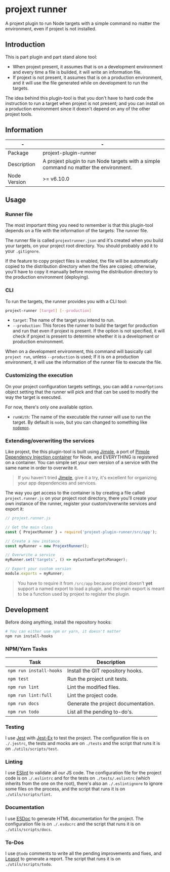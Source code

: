 # projext runner

A projext plugin to run Node targets with a simple command no matter the environment, even if projext is not installed.

## Introduction

This is part plugin and part stand alone tool:

- When projext present, it assumes that is on a development environment and every time a file is builded, it will write an information file.
- If projext is not present, it assumes that is on a production environment, and it will use the file generated while on development to run the targets.

The idea behind this plugin-tool is that you don't have to hard code the instruction to run a target when projext is not present; and you can install on a production environment since it doesn't depend on any of the other projext tools.

## Information

| -            | -                                                                                     |
|--------------|---------------------------------------------------------------------------------------|
| Package      | projext-plugin-runner                                                                 |
| Description  | A projext plugin to run Node targets with a simple command no matter the environment. |
| Node Version | >= v6.10.0                                                                            |

## Usage

### Runner file

The most important thing you need to remember is that this plugin-tool depends on a file with the information of the targets: The runner file.

The runner file is called `projextrunner.json` and it's created when you build your targets, on your project root directory. You should probably add it to your `.gitignore`.

If the feature to copy project files is enabled, the file will be automatically copied to the distribution directory when the files are copied; otherwise, you'll have to copy it manually before moving the distribution directory to the production environment (deploying).

### CLI

To run the targets, the runner provides you with a CLI tool:

```bash
projext-runner [target] [--production]
```

- `target`: The name of the target you intend to run.
- `--production`: This forces the runner to build the target for production and run that even if projext is present. If the option is not specified, it will check if projext is present to determine whether it is a development or production environment.

When on a development environment, this command will basically call `projext run`, unless `--production` is used; If it is on a production environment, it will use the information of the runner file to execute the file.

### Customizing the execution

On your project configuration targets settings, you can add a `runnerOptions` object setting that the runner will pick and that can be used to modify the way the target is executed.

For now, there's only one available option.

- `runWith`: The name of the executable the runner will use to run the target. By default is `node`, but you can changed to something like [`nodemon`](https://yarnpkg.com/en/package/nodemon).

### Extending/overwriting the services

Like projext, the this plugin-tool is built using [Jimple](https://yarnpkg.com/en/package/jimple), a port of [Pimple Dependency Injection container](https://github.com/silexphp/Pimple/) for Node, and EVERYTHING is registered on a container. You can simple set your own version of a service with the same name in order to overwrite it.

> If you haven't tried [Jimple](https://github.com/fjorgemota/jimple), give it a try, it's excellent for organizing your app dependencies and services.

The way you get access to the container is by creating a file called `projext.runner.js` on your project root directory, there you'll create your own instance of the runner, register your custom/overwrite services and export it:

```js
// projext.runner.js

// Get the main class
const { ProjextRunner } = require('projext-plugin-runner/src/app');

// Create a new instance
const myRunner = new ProjextRunner();

// Overwrite a service
myRunner.set('targets', () => myCustomTargetsManager);

// Export your custom version
module.exports = myRunner;
```

> You have to require it from `/src/app` because projext doesn't **yet** support a named export to load a plugin, and the main export is meant to be a function used by projext to register the plugin.

## Development

Before doing anything, install the repository hooks:

```bash
# You can either use npm or yarn, it doesn't matter
npm run install-hooks
```

### NPM/Yarn Tasks

| Task                    | Description                         |
|-------------------------|-------------------------------------|
| `npm run install-hooks` | Install the GIT repository hooks.   |
| `npm test`              | Run the project unit tests.         |
| `npm run lint`          | Lint the modified files.            |
| `npm run lint:full`     | Lint the project code.              |
| `npm run docs`          | Generate the project documentation. |
| `npm run todo`          | List all the pending to-do's.       |

### Testing

I use [Jest](https://facebook.github.io/jest/) with [Jest-Ex](https://yarnpkg.com/en/package/jest-ex) to test the project. The configuration file is on `./.jestrc`, the tests and mocks are on `./tests` and the script that runs it is on `./utils/scripts/test`.

### Linting

I use [ESlint](http://eslint.org) to validate all our JS code. The configuration file for the project code is on `./.eslintrc` and for the tests on `./tests/.eslintrc` (which inherits from the one on the root), there's also an `./.eslintignore` to ignore some files on the process, and the script that runs it is on `./utils/scripts/lint`.

### Documentation

I use [ESDoc](http://esdoc.org) to generate HTML documentation for the project. The configuration file is on `./.esdocrc` and the script that runs it is on `./utils/scripts/docs`.

### To-Dos

I use `@todo` comments to write all the pending improvements and fixes, and [Leasot](https://yarnpkg.com/en/package/leasot) to generate a report. The script that runs it is on `./utils/scripts/todo`.
